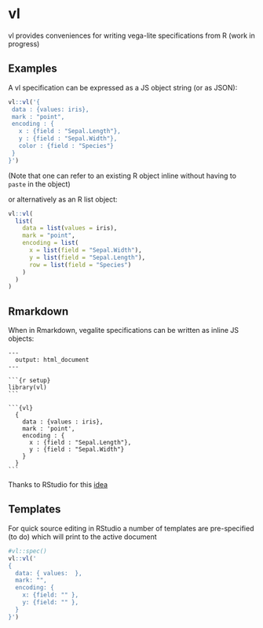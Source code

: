 # vl

vl provides conveniences for writing vega-lite specifications from R
(work in progress)


## Examples

A vl specification can be expressed as a JS object string (or as JSON):

```r
vl::vl('{
 data : {values: iris},
 mark : "point",
 encoding : {
   x : {field : "Sepal.Length"},
   y : {field : "Sepal.Width"},
   color : {field : "Species"}
 }
}')

```
(Note that one can refer to an existing R object inline without having to `paste` in the object)

or alternatively as an R list object:

```r
vl::vl(
  list(
    data = list(values = iris),
    mark = "point",
    encoding = list(
      x = list(field = "Sepal.Width"),
      y = list(field = "Sepal.Length"),
      row = list(field = "Species")
    )
  )
)
```


## Rmarkdown

When in Rmarkdown, vegalite specifications can be written as inline JS objects:

<pre><code>---
  output: html_document
---

&#96``{r setup}
library(vl)
&#96``

&#96``{vl}
  {
    data : {values : iris},
    mark : 'point',
    encoding : {
      x : {field : "Sepal.Length"},
      y : {field : "Sepal.Width"}
    }
  }
&#96``
</code></pre>

Thanks to RStudio for this [idea](https://github.com/rstudio/r2d3)


## Templates
For quick source editing in RStudio a number of templates are pre-specified (to do) which will print to the active document

```r
#vl::spec()
vl::vl('
{
  data: { values:  },
  mark: "",
  encoding: {
    x: {field: "" },
    y: {field: "" },
  }
}')

```

